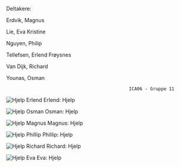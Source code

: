 Deltakere:

Erdvik, Magnus

Lie, Eva Kristine

Nguyen, Philip

Tellefsen, Erlend Frøysnes

Van Dijk, Richard

Younas, Osman



                                                  ICA06 - Gruppe 11
                                                  
  
![](https://raw.github.com/IS-105-Gruppe11/ICA06/master/bilder/hjelpErlend.png "Hjelp Erlend")
Erlend: Hjelp


![](https://raw.github.com/IS-105-Gruppe11/ICA06/master/bilder/hjelpOsman.png "Hjelp Osman")
Osman: Hjelp


![](https://raw.github.com/IS-105-Gruppe11/ICA06/master/bilder/hjelpMagnus.png "Hjelp Magnus")
Magnus: Hjelp


![](https://raw.github.com/IS-105-Gruppe11/ICA06/master/bilder/hjelpPhillip.png "Hjelp Phillip")
Phillip: Hjelp


![](https://raw.github.com/IS-105-Gruppe11/ICA06/master/bilder/hjelpRichard.png "Hjelp Richard")
Richard: Hjelp


![](https://raw.github.com/IS-105-Gruppe11/ICA06/master/bilder/hjelpEva.png "Hjelp Eva")
Eva: Hjelp                                                
